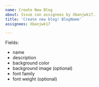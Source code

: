 ```yaml
---
name: Create New Blog
about: Issue can assignees by Xbanjwk17.
title: 'Create new blog! BlogName'
assignees: Xbanjwk17

---
```


Fields:

- name
- description
- background color
- background image (optional)
- font family
- font weight (optional)
